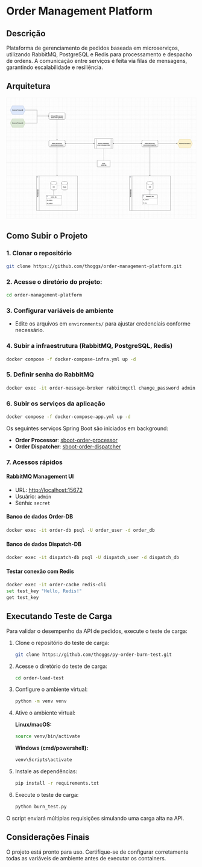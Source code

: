 # Order Management Platform

## Descrição

Plataforma de gerenciamento de pedidos baseada em microserviços, utilizando RabbitMQ, PostgreSQL e Redis para
processamento e despacho de ordens. A comunicação entre serviços é feita via filas de mensagens, garantindo
escalabilidade e resiliência.

## Arquitetura

![Arquitetura do Projeto](https://github.com/thoggs/order-management-platform/blob/main/img/project_architecture.png)

## Como Subir o Projeto

### 1. Clonar o repositório

   ```sh
   git clone https://github.com/thoggs/order-management-platform.git
   ```

### 2. Acesse o diretório do projeto:

   ```sh
   cd order-management-platform
   ```

### 3. Configurar variáveis de ambiente

- Edite os arquivos em `environments/` para ajustar credenciais conforme necessário.

### 4. Subir a infraestrutura (RabbitMQ, PostgreSQL, Redis)

```sh
docker compose -f docker-compose-infra.yml up -d
```

### 5. Definir senha do RabbitMQ

```sh
docker exec -it order-message-broker rabbitmqctl change_password admin secret
```

### 6. Subir os serviços da aplicação

```sh
docker compose -f docker-compose-app.yml up -d
```

Os seguintes serviços Spring Boot são iniciados em background:

- **Order Processor**: [sboot-order-processor](https://github.com/thoggs/sboot-order-processor)
- **Order Dispatcher**: [sboot-order-dispatcher](https://github.com/thoggs/sboot-order-dispatcher)

### 7. Acessos rápidos

#### RabbitMQ Management UI

- URL: [http://localhost:15672](http://localhost:15672)
- Usuário: `admin`
- Senha: `secret`

#### Banco de dados Order-DB

```sh
docker exec -it order-db psql -U order_user -d order_db
```

#### Banco de dados Dispatch-DB

```sh
docker exec -it dispatch-db psql -U dispatch_user -d dispatch_db
```

#### Testar conexão com Redis

```sh
docker exec -it order-cache redis-cli
set test_key "Hello, Redis!"
get test_key
```

## Executando Teste de Carga

Para validar o desempenho da API de pedidos, execute o teste de carga:

1. Clone o repositório do teste de carga:

   ```sh
   git clone https://github.com/thoggs/py-order-burn-test.git
   ```

2. Acesse o diretório do teste de carga:

   ```sh
   cd order-load-test
   ```

3. Configure o ambiente virtual:

   ```sh
   python -m venv venv
   ```

4. Ative o ambiente virtual:

   **Linux/macOS:**

   ```sh
   source venv/bin/activate
   ```

   **Windows (cmd/powershell):**

   ```sh
   venv\Scripts\activate
   ```

5. Instale as dependências:

   ```sh
   pip install -r requirements.txt
   ```

6. Execute o teste de carga:

   ```sh
   python burn_test.py
   ```

O script enviará múltiplas requisições simulando uma carga alta na API.

## Considerações Finais

O projeto está pronto para uso. Certifique-se de configurar corretamente todas as variáveis de ambiente antes de
executar os containers.
